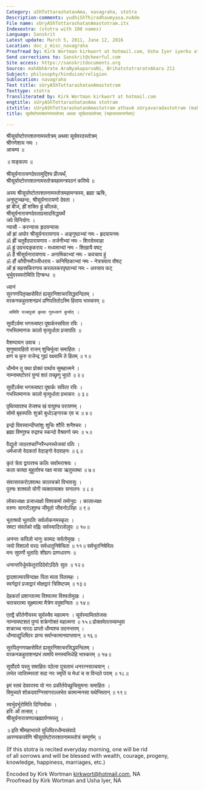 ```yaml
---
Category: aShTottarashatanAma, navagraha, stotra
Description-comments: yudhiShThiradhaumyasa.nvAde
File name: sUryAShTottarashatanAmastotram.itx
Indexextra: (stotra with 108 names)
Language: Sanskrit
Latest update: March 5, 2011, June 12, 2016
Location: doc_z_misc_navagraha
Proofread by: Kirk Wortman kirkwort at hotmail.com, Usha Iyer iyerku at gmail.com
Send corrections to: Sanskrit@cheerful.com
Site access: https://sanskritdocuments.org
Source: mahAbhArate AraNyakaparvaNi, BrihatstotraratnAkara 211
Subject: philosophy/hinduism/religion
Sublocation: navagraha
Text title: sUryAShTottarashatanAmastotram
Texttype: stotra
Transliterated by: Kirk Wortman kirkwort at hotmail.com
engtitle: sUryAShTottarashatanAma stotram
itxtitle: sUryAShTottarashatanAmastotram athavA sUryavaradastotram (mahAbhAratAntargatam)
title: सूर्याष्टोत्तरशतनामस्तोत्रम् अथवा सूर्यवरदस्तोत्रम् (महाभारतान्तर्गतम्)

---
```

  
 श्रीसूर्याष्टोत्तरशतनामस्तोत्रम् अथवा सूर्यवरदस्तोत्रम्   
श्रीगणेशाय नमः ।  
आचम्य ॥  
  
 ॥ सङ्कल्प ॥  
  
श्रीसूर्यनारायणदेवतामुद्दिश्य प्रीत्यर्थं,  
श्रीसूर्याष्टोत्तरशतनामस्तोत्रमहामन्त्रपठनं करिष्ये ॥  
  
अस्य श्रीसूर्याष्टोतरशतनामस्तोत्रमहामन्त्रस्य, ब्रह्मा ऋषिः,  
अनुष्टुप्च्छन्दः, श्रीसूर्यनारायणो देवता ।  
ह्रां बीजं, ह्रीं शक्तिः ह्रूं कीलकं,  
श्रीसूर्यनारायणदेवताप्रसादसिद्ध्यर्थे  
जपे विनियोगः ।  
 न्यासौ - करन्यासः           हृदयन्यासः  
ओं ह्रां अघोर श्रीसूर्यनारायणाय - अङ्गुष्ठाभ्यां नमः - हृदयायनमः  
ॐ ह्रीं चतुर्वेदपारायणाय - तर्जनीभ्यां नमः - शिरसेस्वाहा  
ॐ ह्रूं उग्रभयङ्कराय - मध्यमाभ्यां नमः - शिखायै वषट्  
ॐ हैं श्रीसूर्यनारायणाय - अनामिकाभ्यां नमः - कवचाय हुं  
ॐ हौं कौपीनमौञ्जीधराय - कनिष्ठिकाभ्यां नमः - नेत्रत्रयाय वौषट्  
ओं ह्रं सहस्रकिरणाय      करतलकरपृष्ठाभ्यां नमः - अस्त्राय फट्  
भूर्भुवस्स्वरोमिति दिग्बन्धः ॥  
  
ध्यानं  
सुरगणपितृयक्षसेवितं ह्यसुरनिशाचरसिद्धवन्दितम् ।  
वरकनकहुताशनप्रभं प्रणिपतितोऽस्मि हिताय भास्करम् ॥  
  
     लमिति पञ्चपूजां कृत्वा गुरुध्यानं कुर्यात् ।  
सूर्योऽर्यमा भगस्त्वष्टा पूषार्कस्सविता रविः ।  
     गभस्तिमानजः कालो मृत्युर्धाता प्रजापतिः ॥  
  
वैशम्पायन उवाच ।  
शृणुष्वावहितो राजन् शुचिर्भूत्वा समाहितः ।  
क्षणं च कुरु राजेन्द्र गुह्यं वक्ष्यामि ते हितम् ॥ १॥  
  
धौम्येन तु यथा प्रोक्तं पार्थाय सुमहात्मने ।  
नाम्नामष्टोत्तरं पुण्यं शतं तच्छृणु भूपते ॥ २॥  
  
सूर्योऽर्यमा भगस्त्वष्टा पूषार्कः सविता रविः ।   
गभस्तिमानजः कालो मृत्युर्धाता प्रभाकरः ॥ ३॥  
  
पृथिव्यापश्च तेजश्च खं वायुश्च परायणम् ।   
सोमो बृहस्पतिः शुक्रो बुधोऽङ्गारक एव च ॥ ४॥  
  
इन्द्रो विवस्वान्दीप्तांशुः शुचिः शौरिः शनैश्चरः ।   
ब्रह्मा विष्णुश्च रुद्रश्च स्कन्दो वैश्रवणो यमः ॥ ५॥  
  
वैद्युतो जाठरश्चाग्निरैन्धनस्तेजसां पतिः ।   
धर्मध्वजो वेदकर्ता वेदाङ्गो वेदवाहनः ॥ ६॥  
  
कृतं त्रेता द्वापरश्च कलिः सर्वामराश्रयः ।   
कला काष्ठा मुहुर्ताश्च पक्षा मासा ऋतुस्तथा ॥ ७॥  
  
संवत्सरकरोऽश्वत्थः कालचक्रो विभावसुः ।   
पुरुषः शाश्वतो योगी व्यक्ताव्यक्तः सनातनः ॥ ८॥  
  
लोकाध्यक्षः प्रजाध्यक्षो विश्वकर्मा तमोनुदः । कालाध्यक्षः  
वरुणः सागरोंऽशुश्च जीमूतो जीवनोऽरिहा ॥ ९॥  
  
भूताश्रयो भूतपतिः सर्वलोकनमस्कृतः ।  
स्रष्टा संवर्तको वह्निः सर्वस्यादिरलोलुपः ॥ १०॥  
  
अनन्तः कपिलो भानुः कामदः सर्वतोमुखः ।  
जयो विशालो वरदः सर्वधातुनिषेचिता ॥ ११॥  सर्वभूतनिषेवितः  
मनः सुपर्णो भूतादिः शीघ्रगः प्राणधारणः ॥  
  
धन्वन्तरिर्धूमकेतुरादिदेवोऽदितेः सुतः ॥ १२॥  
  
द्वादशात्मारविन्दाक्षः पिता माता पितामहः ।   
स्वर्गद्वारं प्रजाद्वारं मोक्षद्वारं त्रिविष्टपम् ॥ १३॥  
  
देहकर्ता प्रशान्तात्मा विश्वात्मा विश्वतोमुखः ।   
चराचरात्मा सूक्ष्मात्मा मैत्रेण वपुषान्वितः ॥ १४॥  
  
एतद्वै कीर्तनीयस्य सूर्यस्यैव महात्मनः । सूर्यस्यामिततेजसः  
नाम्नामष्टशतं पुण्यं शक्रेणोक्तं महात्मना ॥ १५॥ प्रोक्तमेतत्स्व्यम्भुवा  
शक्राच्च नारदः प्राप्तो धौम्यश्च तदनन्तरम् ।  
धौम्याद्युधिष्ठिरः प्राप्य सर्वान्कामानवाप्तवान् ॥ १६॥  
  
सुरपितृगणयक्षसेवितं ह्यसुरनिशाचरसिद्धवन्दितम् ।  
वरकनकहुताशनप्रभं त्वमपि मनस्यभिधेहि भास्करम् ॥ १७॥  
  
सूर्योदये यस्तु समाहितः पठेत्स पुत्रलाभं धनरत्नसञ्चयान् ।  
लभेत जातिस्मरतां सदा नरः स्मृतिं च मेधां च स विन्दते पराम् ॥ १८॥  
  
इमं स्तवं देववरस्य यो नरः प्रकीर्तयेच्छुचिसुमनाः समाहितः ।  
विमुच्यते शोकदवाग्निसागराल्लभेत कामान्मनसा यथेप्सितान् ॥ १९॥  
  
स्वर्भुवर्भूरोमिति दिग्विमोकः ।  
हरिः ओं तत्सत् ।  
श्रीसूर्यनारायणपरब्रह्मार्पणमस्तु ।  
  
॥ इति श्रीमहाभारते युधिष्ठिरधौम्यसंवादे  
आरण्यकपर्वणि श्रीसूर्याष्टोत्तरशतनामस्तोत्रं सम्पूर्णम् ॥  
  
  
  
(If this stotra is recited everyday morning, one will be rid  
of all sorrows and will be blessed with wealth, courage, progeny,  
knowledge, happiness, marriages, etc.)  
  
Encoded by Kirk Wortman kirkwort@hotmail.com, NA  
Proofread by Kirk Wortman and Usha Iyer, NA  
  
